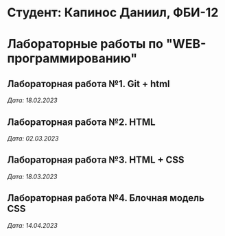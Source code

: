 # Студент: Капинос Даниил, ФБИ-12

# Лабораторные работы по "WEB-программированию"

## Лабораторная работа №1. Git + html

*Дата: 18.02.2023*

## Лабораторная работа №2. HTML

*Дата: 02.03.2023*

## Лабораторная работа №3. HTML + CSS

*Дата: 18.03.2023*

## Лабораторная работа №4. Блочная модель CSS

*Дата: 14.04.2023*